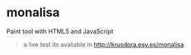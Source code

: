 # monalisa
Paint tool with HTML5 and JavaScript

>a live test its avaliable in http://krusdora.esy.es/monalisa
